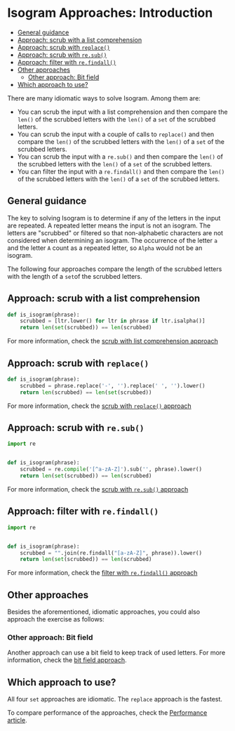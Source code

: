 # Isogram Approaches: Introduction

- [General guidance](#general-guidance)
- [Approach: scrub with a list comprehension](#approach-scrub-with-a-list-comprehension)
- [Approach: scrub with `replace()`](#approach-scrub-with-replace)
- [Approach: scrub with `re.sub()`](#approach-scrub-with-resub)
- [Approach: filter with `re.findall()`](#approach-filter-with-refindall)
- [Other approaches](#other-approaches)
  - [Other approach: Bit field](#other-approach-bit-field)
- [Which approach to use?](#which-approach-to-use)

There are many idiomatic ways to solve Isogram. Among them are:

- You can scrub the input with a list comprehension and then compare the `len()`
  of the scrubbed letters with the `len()` of a `set` of the scrubbed letters.
- You can scrub the input with a couple of calls to `replace()` and then compare
  the `len()` of the scrubbed letters with the `len()` of a `set` of the
  scrubbed letters.
- You can scrub the input with a `re.sub()` and then compare the `len()` of the
  scrubbed letters with the `len()` of a `set` of the scrubbed letters.
- You can filter the input with a `re.findall()` and then compare the `len()` of
  the scrubbed letters with the `len()` of a `set` of the scrubbed letters.

## General guidance

The key to solving Isogram is to determine if any of the letters in the input
are repeated. A repeated letter means the input is not an isogram. The letters
are "scrubbed" or filtered so that non-alphabetic characters are not considered
when determining an isogram. The occurrence of the letter `a` and the letter `A`
count as a repeated letter, so `Alpha` would not be an isogram.

The following four approaches compare the length of the scrubbed letters with
the length of a `set`of the scrubbed letters.

## Approach: scrub with a list comprehension

```python
def is_isogram(phrase):
    scrubbed = [ltr.lower() for ltr in phrase if ltr.isalpha()]
    return len(set(scrubbed)) == len(scrubbed)

```

For more information, check the [scrub with list comprehension
approach][approach-scrub-comprehension]

## Approach: scrub with `replace()`

```python
def is_isogram(phrase):
    scrubbed = phrase.replace('-', '').replace(' ', '').lower()
    return len(scrubbed) == len(set(scrubbed))

```

For more information, check the [scrub with `replace()`
approach][approach-scrub-replace]

## Approach: scrub with `re.sub()`

```python
import re


def is_isogram(phrase):
    scrubbed = re.compile('[^a-zA-Z]').sub('', phrase).lower()
    return len(set(scrubbed)) == len(scrubbed)

```

For more information, check the [scrub with `re.sub()`
approach][approach-scrub-regex]

## Approach: filter with `re.findall()`

```python
import re


def is_isogram(phrase):
    scrubbed = "".join(re.findall("[a-zA-Z]", phrase)).lower()
    return len(set(scrubbed)) == len(scrubbed)

```

For more information, check the [filter with `re.findall()`
approach][approach-scrub-regex]

## Other approaches

Besides the aforementioned, idiomatic approaches, you could also approach the
exercise as follows:

### Other approach: Bit field

Another approach can use a bit field to keep track of used letters. For more
information, check the [bit field approach][approach-bitfield].

## Which approach to use?

All four `set` approaches are idiomatic. The `replace` approach is the fastest.

To compare performance of the approaches, check the [Performance
article][article-performance].

[approach-scrub-comprehension]:
  https://exercism.org/tracks/python/exercises/isogram/approaches/scrub-comprehension
[approach-scrub-replace]:
  https://exercism.org/tracks/python/exercises/isogram/approaches/scrub-replace
[approach-scrub-regex]:
  https://exercism.org/tracks/python/exercises/isogram/approaches/scrub-regex
[approach-bitfield]:
  https://exercism.org/tracks/python/exercises/isogram/approaches/bitfield
[article-performance]:
  https://exercism.org/tracks/python/exercises/isogram/articles/performance
